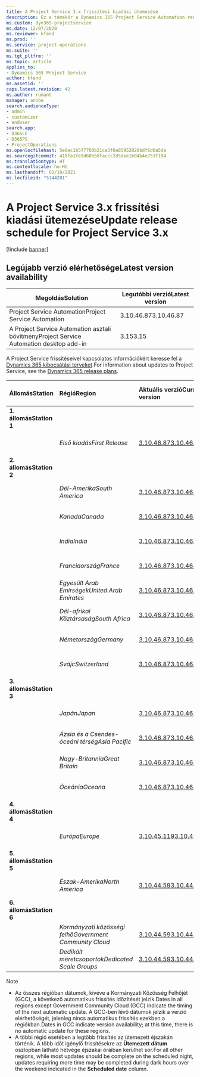 ```yaml
---
title: A Project Service 3.x frissítési kiadási ütemezése
description: Ez a témakör a Dynamics 365 Project Service Automation rendelkezésre álló és következő kiadásairól tartalmaz információkat.
ms.custom: dyn365-projectservice
ms.date: 12/07/2020
ms.reviewer: kfend
ms.prod: ''
ms.service: project-operations
ms.suite: ''
ms.tgt_pltfrm: ''
ms.topic: article
applies_to:
- Dynamics 365 Project Service
author: kfend
ms.assetid: ''
caps.latest.revision: 42
ms.author: rumant
manager: annbe
search.audienceType:
- admin
- customizer
- enduser
search.app:
- D365CE
- D365PS
- ProjectOperations
ms.openlocfilehash: 5e8ec1b5f7760b21ca3f0a85952820bdf6d0a5da
ms.sourcegitcommit: 418fa1fe9d605b8faccc2d5dee1b04b4e753f194
ms.translationtype: HT
ms.contentlocale: hu-HU
ms.lasthandoff: 02/10/2021
ms.locfileid: "5144281"
---
```

# <a name="update-release-schedule-for-project-service-3x"></a><span data-ttu-id="ba023-103">A Project Service 3.x frissítési kiadási ütemezése</span><span class="sxs-lookup"><span data-stu-id="ba023-103">Update release schedule for Project Service 3.x</span></span>

[!include [banner](../includes/psa-now-project-operations.md)]

## <a name="latest-version-availability"></a><span data-ttu-id="ba023-104">Legújabb verzió elérhetősége</span><span class="sxs-lookup"><span data-stu-id="ba023-104">Latest version availability</span></span>

| <span data-ttu-id="ba023-105">Megoldás</span><span class="sxs-lookup"><span data-stu-id="ba023-105">Solution</span></span>  | <span data-ttu-id="ba023-106">Legutóbbi verzió</span><span class="sxs-lookup"><span data-stu-id="ba023-106">Latest version</span></span> |
|-------|----|
| <span data-ttu-id="ba023-107">Project Service Automation</span><span class="sxs-lookup"><span data-stu-id="ba023-107">Project Service Automation</span></span>    | <span data-ttu-id="ba023-108">3.10.46.87</span><span class="sxs-lookup"><span data-stu-id="ba023-108">3.10.46.87</span></span> |
| <span data-ttu-id="ba023-109">A Project Service Automation asztali bővítmény</span><span class="sxs-lookup"><span data-stu-id="ba023-109">Project Service Automation desktop add-in</span></span>                | <span data-ttu-id="ba023-110">3.15</span><span class="sxs-lookup"><span data-stu-id="ba023-110">3.15</span></span>          |

<span data-ttu-id="ba023-111">A Project Service frissítéseivel kapcsolatos információkért keresse fel a [Dynamics 365 kibocsátási terveket](https://docs.microsoft.com/dynamics365/release-plans/).</span><span class="sxs-lookup"><span data-stu-id="ba023-111">For information about updates to Project Service, see the [Dynamics 365 release plans](https://docs.microsoft.com/dynamics365/release-plans/).</span></span> 

| <span data-ttu-id="ba023-112">Állomás</span><span class="sxs-lookup"><span data-stu-id="ba023-112">Station</span></span>  | <span data-ttu-id="ba023-113">Régió</span><span class="sxs-lookup"><span data-stu-id="ba023-113">Region</span></span> | <span data-ttu-id="ba023-114">Aktuális verzió</span><span class="sxs-lookup"><span data-stu-id="ba023-114">Current version</span></span> | <span data-ttu-id="ba023-115">Következő verzió</span><span class="sxs-lookup"><span data-stu-id="ba023-115">Next version</span></span> |  <span data-ttu-id="ba023-116">Ütemezett dátum</span><span class="sxs-lookup"><span data-stu-id="ba023-116">Scheduled date</span></span>
| :---   | :---   | :---   | :---   |:---   |         
|<span data-ttu-id="ba023-117"><strong>1. állomás</strong></span><span class="sxs-lookup"><span data-stu-id="ba023-117"><strong>Station 1</strong></span></span> | |  |  | |
| | <span data-ttu-id="ba023-118"><i>Első kiadás</i></span><span class="sxs-lookup"><span data-stu-id="ba023-118"><i>First Release</i></span></span> | [<span data-ttu-id="ba023-119">3.10.46.87</span><span class="sxs-lookup"><span data-stu-id="ba023-119">3.10.46.87</span></span>](whats-new-ur-28-5.md) | <span data-ttu-id="ba023-120">Később eldöntendő</span><span class="sxs-lookup"><span data-stu-id="ba023-120">TBD</span></span> | <span data-ttu-id="ba023-121">2021. február 19.</span><span class="sxs-lookup"><span data-stu-id="ba023-121">February 19, 2021</span></span>
|<span data-ttu-id="ba023-122"><strong>2. állomás</strong></span><span class="sxs-lookup"><span data-stu-id="ba023-122"><strong>Station 2</strong></span></span> | |  |  | |
| | <span data-ttu-id="ba023-123"><i>Dél-Amerika</i></span><span class="sxs-lookup"><span data-stu-id="ba023-123"><i>South America</i></span></span> | [<span data-ttu-id="ba023-124">3.10.46.87</span><span class="sxs-lookup"><span data-stu-id="ba023-124">3.10.46.87</span></span>](whats-new-ur-28-5.md) | <span data-ttu-id="ba023-125">Később eldöntendő</span><span class="sxs-lookup"><span data-stu-id="ba023-125">TBD</span></span> | <span data-ttu-id="ba023-126">2021. február 26.</span><span class="sxs-lookup"><span data-stu-id="ba023-126">February 26, 2021</span></span>
| | <span data-ttu-id="ba023-127"><i>Kanada</i></span><span class="sxs-lookup"><span data-stu-id="ba023-127"><i>Canada</i></span></span> | [<span data-ttu-id="ba023-128">3.10.46.87</span><span class="sxs-lookup"><span data-stu-id="ba023-128">3.10.46.87</span></span>](whats-new-ur-28-5.md) | <span data-ttu-id="ba023-129">Később eldöntendő</span><span class="sxs-lookup"><span data-stu-id="ba023-129">TBD</span></span> | <span data-ttu-id="ba023-130">2021. február 26.</span><span class="sxs-lookup"><span data-stu-id="ba023-130">February 26, 2021</span></span>
| | <span data-ttu-id="ba023-131"><i>India</i></span><span class="sxs-lookup"><span data-stu-id="ba023-131"><i>India</i></span></span> | [<span data-ttu-id="ba023-132">3.10.46.87</span><span class="sxs-lookup"><span data-stu-id="ba023-132">3.10.46.87</span></span>](whats-new-ur-28-5.md) | <span data-ttu-id="ba023-133">Később eldöntendő</span><span class="sxs-lookup"><span data-stu-id="ba023-133">TBD</span></span> | <span data-ttu-id="ba023-134">2021. február 26.</span><span class="sxs-lookup"><span data-stu-id="ba023-134">February 26, 2021</span></span>
| | <span data-ttu-id="ba023-135"><i>Franciaország</i></span><span class="sxs-lookup"><span data-stu-id="ba023-135"><i>France</i></span></span> | [<span data-ttu-id="ba023-136">3.10.46.87</span><span class="sxs-lookup"><span data-stu-id="ba023-136">3.10.46.87</span></span>](whats-new-ur-28-5.md) | <span data-ttu-id="ba023-137">Később eldöntendő</span><span class="sxs-lookup"><span data-stu-id="ba023-137">TBD</span></span> | <span data-ttu-id="ba023-138">2021. február 26.</span><span class="sxs-lookup"><span data-stu-id="ba023-138">February 26, 2021</span></span>
| | <span data-ttu-id="ba023-139"><i>Egyesült Arab Emírségek</i></span><span class="sxs-lookup"><span data-stu-id="ba023-139"><i>United Arab Emirates</i></span></span> | [<span data-ttu-id="ba023-140">3.10.46.87</span><span class="sxs-lookup"><span data-stu-id="ba023-140">3.10.46.87</span></span>](whats-new-ur-28-5.md) | <span data-ttu-id="ba023-141">Később eldöntendő</span><span class="sxs-lookup"><span data-stu-id="ba023-141">TBD</span></span> | <span data-ttu-id="ba023-142">2021. február 26.</span><span class="sxs-lookup"><span data-stu-id="ba023-142">February 26, 2021</span></span>
| | <span data-ttu-id="ba023-143"><i>Dél-afrikai Köztársaság</i></span><span class="sxs-lookup"><span data-stu-id="ba023-143"><i>South Africa</i></span></span> | [<span data-ttu-id="ba023-144">3.10.46.87</span><span class="sxs-lookup"><span data-stu-id="ba023-144">3.10.46.87</span></span>](whats-new-ur-28-5.md) | <span data-ttu-id="ba023-145">Később eldöntendő</span><span class="sxs-lookup"><span data-stu-id="ba023-145">TBD</span></span> | <span data-ttu-id="ba023-146">2021. február 26.</span><span class="sxs-lookup"><span data-stu-id="ba023-146">February 26, 2021</span></span>
| | <span data-ttu-id="ba023-147"><i>Németország</i></span><span class="sxs-lookup"><span data-stu-id="ba023-147"><i>Germany</i></span></span> | [<span data-ttu-id="ba023-148">3.10.46.87</span><span class="sxs-lookup"><span data-stu-id="ba023-148">3.10.46.87</span></span>](whats-new-ur-28-5.md) | <span data-ttu-id="ba023-149">Később eldöntendő</span><span class="sxs-lookup"><span data-stu-id="ba023-149">TBD</span></span> | <span data-ttu-id="ba023-150">2021. február 26.</span><span class="sxs-lookup"><span data-stu-id="ba023-150">February 26, 2021</span></span>
| | <span data-ttu-id="ba023-151"><i>Svájc</i></span><span class="sxs-lookup"><span data-stu-id="ba023-151"><i>Switzerland</i></span></span> | [<span data-ttu-id="ba023-152">3.10.46.87</span><span class="sxs-lookup"><span data-stu-id="ba023-152">3.10.46.87</span></span>](whats-new-ur-28-5.md) | <span data-ttu-id="ba023-153">Később eldöntendő</span><span class="sxs-lookup"><span data-stu-id="ba023-153">TBD</span></span> | <span data-ttu-id="ba023-154">2021. február 26.</span><span class="sxs-lookup"><span data-stu-id="ba023-154">February 26, 2021</span></span>
|<span data-ttu-id="ba023-155"><strong>3. állomás</strong></span><span class="sxs-lookup"><span data-stu-id="ba023-155"><strong>Station 3</strong></span></span> | |  |  | |
| | <span data-ttu-id="ba023-156"><i>Japán</i></span><span class="sxs-lookup"><span data-stu-id="ba023-156"><i>Japan</i></span></span> | [<span data-ttu-id="ba023-157">3.10.46.87</span><span class="sxs-lookup"><span data-stu-id="ba023-157">3.10.46.87</span></span>](whats-new-ur-28-5.md) | <span data-ttu-id="ba023-158">Később eldöntendő</span><span class="sxs-lookup"><span data-stu-id="ba023-158">TBD</span></span> | <span data-ttu-id="ba023-159">2021. március 05.</span><span class="sxs-lookup"><span data-stu-id="ba023-159">March 05, 2021</span></span>
| | <span data-ttu-id="ba023-160"><i>Ázsia és a Csendes-óceáni térség</i></span><span class="sxs-lookup"><span data-stu-id="ba023-160"><i>Asia Pacific</i></span></span> | [<span data-ttu-id="ba023-161">3.10.46.87</span><span class="sxs-lookup"><span data-stu-id="ba023-161">3.10.46.87</span></span>](whats-new-ur-28-5.md) | <span data-ttu-id="ba023-162">Később eldöntendő</span><span class="sxs-lookup"><span data-stu-id="ba023-162">TBD</span></span> | <span data-ttu-id="ba023-163">2021. március 05.</span><span class="sxs-lookup"><span data-stu-id="ba023-163">March 05, 2021</span></span>
| | <span data-ttu-id="ba023-164"><i>Nagy-Britannia</i></span><span class="sxs-lookup"><span data-stu-id="ba023-164"><i>Great Britain</i></span></span> | [<span data-ttu-id="ba023-165">3.10.46.87</span><span class="sxs-lookup"><span data-stu-id="ba023-165">3.10.46.87</span></span>](whats-new-ur-28-5.md) | <span data-ttu-id="ba023-166">Később eldöntendő</span><span class="sxs-lookup"><span data-stu-id="ba023-166">TBD</span></span> | <span data-ttu-id="ba023-167">2021. március 05.</span><span class="sxs-lookup"><span data-stu-id="ba023-167">March 05, 2021</span></span>
| | <span data-ttu-id="ba023-168"><i>Óceánia</i></span><span class="sxs-lookup"><span data-stu-id="ba023-168"><i>Oceana</i></span></span> | [<span data-ttu-id="ba023-169">3.10.46.87</span><span class="sxs-lookup"><span data-stu-id="ba023-169">3.10.46.87</span></span>](whats-new-ur-28-5.md) | <span data-ttu-id="ba023-170">Később eldöntendő</span><span class="sxs-lookup"><span data-stu-id="ba023-170">TBD</span></span> | <span data-ttu-id="ba023-171">2021. március 05.</span><span class="sxs-lookup"><span data-stu-id="ba023-171">March 05, 2021</span></span>
|<span data-ttu-id="ba023-172"><strong>4. állomás</strong></span><span class="sxs-lookup"><span data-stu-id="ba023-172"><strong>Station 4</strong></span></span> | |  |  | |
| | <span data-ttu-id="ba023-173"><i>Európa</i></span><span class="sxs-lookup"><span data-stu-id="ba023-173"><i>Europe</i></span></span> | [<span data-ttu-id="ba023-174">3.10.45.119</span><span class="sxs-lookup"><span data-stu-id="ba023-174">3.10.45.119</span></span>](whats-new-ur-27-5.md) | [<span data-ttu-id="ba023-175">3.10.46.87</span><span class="sxs-lookup"><span data-stu-id="ba023-175">3.10.46.87</span></span>](whats-new-ur-28-5.md) | <span data-ttu-id="ba023-176">2021. február 19.</span><span class="sxs-lookup"><span data-stu-id="ba023-176">February 19, 2021</span></span>
|<span data-ttu-id="ba023-177"><strong>5. állomás</strong></span><span class="sxs-lookup"><span data-stu-id="ba023-177"><strong>Station 5</strong></span></span> | |  |  | |
| | <span data-ttu-id="ba023-178"><i>Észak-Amerika</i></span><span class="sxs-lookup"><span data-stu-id="ba023-178"><i>North America</i></span></span> | [<span data-ttu-id="ba023-179">3.10.44.59</span><span class="sxs-lookup"><span data-stu-id="ba023-179">3.10.44.59</span></span>](whats-new-ur-26.md) | [<span data-ttu-id="ba023-180">3.10.45.119</span><span class="sxs-lookup"><span data-stu-id="ba023-180">3.10.45.119</span></span>](whats-new-ur-27-5.md) | <span data-ttu-id="ba023-181">2021. február 12.</span><span class="sxs-lookup"><span data-stu-id="ba023-181">February 12, 2021</span></span>
|<span data-ttu-id="ba023-182"><strong>6. állomás</strong></span><span class="sxs-lookup"><span data-stu-id="ba023-182"><strong>Station 6</strong></span></span> | |  |  | |
| | <span data-ttu-id="ba023-183"><i>Kormányzati közösségi felhő</i></span><span class="sxs-lookup"><span data-stu-id="ba023-183"><i>Government Community Cloud</i></span></span> | [<span data-ttu-id="ba023-184">3.10.44.59</span><span class="sxs-lookup"><span data-stu-id="ba023-184">3.10.44.59</span></span>](whats-new-ur-26.md) | [<span data-ttu-id="ba023-185">3.10.45.119</span><span class="sxs-lookup"><span data-stu-id="ba023-185">3.10.45.119</span></span>](whats-new-ur-27-5.md) | <span data-ttu-id="ba023-186">2021. február 12.</span><span class="sxs-lookup"><span data-stu-id="ba023-186">February 12, 2021</span></span>
| | <span data-ttu-id="ba023-187"><i>Dedikált méretcsoportok</i></span><span class="sxs-lookup"><span data-stu-id="ba023-187"><i>Dedicated Scale Groups</i></span></span> | [<span data-ttu-id="ba023-188">3.10.44.59</span><span class="sxs-lookup"><span data-stu-id="ba023-188">3.10.44.59</span></span>](whats-new-ur-26.md) | [<span data-ttu-id="ba023-189">3.10.45.119</span><span class="sxs-lookup"><span data-stu-id="ba023-189">3.10.45.119</span></span>](whats-new-ur-27-5.md) | <span data-ttu-id="ba023-190">2021. február 19.</span><span class="sxs-lookup"><span data-stu-id="ba023-190">February 19, 2021</span></span>

>[!Note]
> - <span data-ttu-id="ba023-191">Az összes régióban dátumok, kivéve a Kormányzati Közösség Felhőjét (GCC), a következő automatikus frissítés időzítését jelzik.</span><span class="sxs-lookup"><span data-stu-id="ba023-191">Dates in all regions except Government Community Cloud (GCC) indicate the timing of the next automatic update.</span></span> <span data-ttu-id="ba023-192">A GCC-ben lévő dátumok jelzik a verzió elérhetőségét, jelenleg nincs automatikus frissítés ezekben a régiókban.</span><span class="sxs-lookup"><span data-stu-id="ba023-192">Dates in GCC indicate version availability; at this time, there is no automatic update for these regions.</span></span>
> - <span data-ttu-id="ba023-193">A többi régió esetében a legtöbb frissítés az ütemezett éjszakán történik. A több időt igénylő frissítésekre az **Ütemezett dátum** oszlopban látható hétvége éjszakai óráiban kerülhet sor.</span><span class="sxs-lookup"><span data-stu-id="ba023-193">For all other regions, while most updates should be complete on the scheduled night, updates requiring more time may be completed during dark hours over the weekend indicated in the **Scheduled date** column.</span></span>
